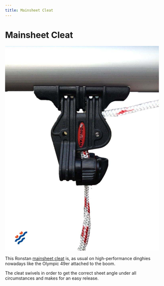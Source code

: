 ```yaml
---
title: Mainsheet Cleat
---
```

# Mainsheet Cleat

![Mainsheet Cleat](../img/boat/mainsheet-cleat.jpg)

This Ronstan [mainsheet cleat](https://dinghygo-support.de/product/mainsheet-cleat/?v=3a52f3c22ed6) is, as usual on high-performance dinghies nowadays like the Olympic 49er attached to the boom.

The cleat swivels in order to get the correct sheet angle under all circumstances and makes for an easy release.